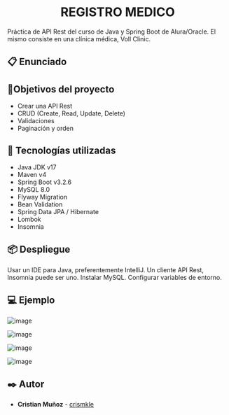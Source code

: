 <h1 align="center"> REGISTRO MEDICO </h1>

Práctica de API Rest del curso de Java y Spring Boot de Alura/Oracle.
El mismo consiste en una clínica médica, Voll Clinic.

## :clipboard: Enunciado

## :hammer:Objetivos del proyecto
- Crear una API Rest
- CRUD (Create, Read, Update, Delete)
- Validaciones
- Paginación y orden



## :toolbox: Tecnologías utilizadas
- Java JDK v17
- Maven v4
- Spring Boot v3.2.6
- MySQL 8.0
- Flyway Migration
- Bean Validation
- Spring Data JPA / Hibernate
- Lombok
- Insomnia

## 📦 Despliegue

Usar un IDE para Java, preferentemente IntelliJ.
Un cliente API Rest, Insomnia puede ser uno.
Instalar MySQL. Configurar variables de entorno.


## 💻 Ejemplo

![image](https://github.com/crismkle/registro-medico/assets/122938039/21fe5055-e05c-4055-a41b-2841321195c2)

![image](https://github.com/crismkle/registro-medico/assets/122938039/f354bbf6-7155-48b2-9e78-3d66aaae681d)

![image](https://github.com/crismkle/registro-medico/assets/122938039/30906b96-dd3a-4f83-8755-97b6a9d6e62a)

![image](https://github.com/crismkle/registro-medico/assets/122938039/bd04eecc-a433-4fcb-9295-aa36d1089b32)




## ✒️ Autor
* **Cristian Muñoz** - [crismkle](https://github.com/crismkle)
